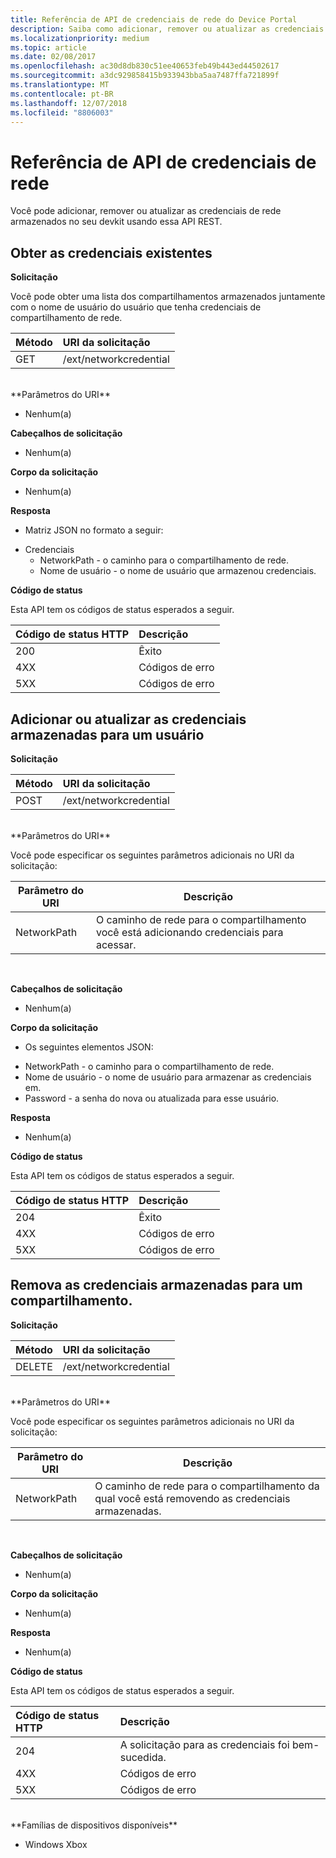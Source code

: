 ```yaml
---
title: Referência de API de credenciais de rede do Device Portal
description: Saiba como adicionar, remover ou atualizar as credenciais de rede de maneira programática.
ms.localizationpriority: medium
ms.topic: article
ms.date: 02/08/2017
ms.openlocfilehash: ac30d8db830c51ee40653feb49b443ed44502617
ms.sourcegitcommit: a3dc929858415b933943bba5aa7487ffa721899f
ms.translationtype: MT
ms.contentlocale: pt-BR
ms.lasthandoff: 12/07/2018
ms.locfileid: "8806003"
---
```

# <a name="network-credentials-api-reference"></a>Referência de API de credenciais de rede
Você pode adicionar, remover ou atualizar as credenciais de rede armazenados no seu devkit usando essa API REST.

## <a name="get-existing-credentials"></a>Obter as credenciais existentes

**Solicitação**

Você pode obter uma lista dos compartilhamentos armazenados juntamente com o nome de usuário do usuário que tenha credenciais de compartilhamento de rede.

Método      | URI da solicitação
:------     | :-----
GET | /ext/networkcredential
<br />
**Parâmetros do URI**

- Nenhum(a)

**Cabeçalhos de solicitação**

- Nenhum(a)

**Corpo da solicitação**   

- Nenhum(a)

**Resposta**   

- Matriz JSON no formato a seguir:
* Credenciais
  * NetworkPath - o caminho para o compartilhamento de rede.
  * Nome de usuário - o nome de usuário que armazenou credenciais.

**Código de status**

Esta API tem os códigos de status esperados a seguir.

Código de status HTTP      | Descrição
:------     | :-----
200 | Êxito
4XX | Códigos de erro
5XX | Códigos de erro

## <a name="add-or-update-stored-credentials-for-a-user"></a>Adicionar ou atualizar as credenciais armazenadas para um usuário

**Solicitação**

Método      | URI da solicitação
:------     | :-----
POST | /ext/networkcredential
<br />
**Parâmetros do URI**

Você pode especificar os seguintes parâmetros adicionais no URI da solicitação:

| Parâmetro do URI      | Descrição     | 
| ------------------ |-----------------|
| NetworkPath        | O caminho de rede para o compartilhamento você está adicionando credenciais para acessar. |
<br>

**Cabeçalhos de solicitação**

- Nenhum(a)

**Corpo da solicitação**

- Os seguintes elementos JSON:
* NetworkPath - o caminho para o compartilhamento de rede.
* Nome de usuário - o nome de usuário para armazenar as credenciais em.
* Password - a senha do nova ou atualizada para esse usuário.

**Resposta**   

- Nenhum(a)  

**Código de status**

Esta API tem os códigos de status esperados a seguir.

Código de status HTTP      | Descrição
:------     | :-----
204 | Êxito
4XX | Códigos de erro
5XX | Códigos de erro

## <a name="remove-stored-credentials-for-a-share"></a>Remova as credenciais armazenadas para um compartilhamento.

**Solicitação**

Método      | URI da solicitação
:------     | :-----
DELETE | /ext/networkcredential
<br />
**Parâmetros do URI**

Você pode especificar os seguintes parâmetros adicionais no URI da solicitação:

| Parâmetro do URI      | Descrição     | 
| ------------------ |-----------------|
| NetworkPath        | O caminho de rede para o compartilhamento da qual você está removendo as credenciais armazenadas. |
<br>

**Cabeçalhos de solicitação**

- Nenhum(a)

**Corpo da solicitação**   

- Nenhum(a)

**Resposta**   

- Nenhum(a) 

**Código de status**

Esta API tem os códigos de status esperados a seguir.

Código de status HTTP      | Descrição
:------     | :-----
204 | A solicitação para as credenciais foi bem-sucedida.
4XX | Códigos de erro
5XX | Códigos de erro

<br />
**Famílias de dispositivos disponíveis**

* Windows Xbox


